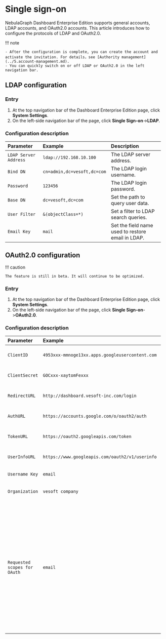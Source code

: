 # Single sign-on

NebulaGraph Dashboard Enterprise Edition supports general accounts, LDAP accounts, and OAuth2.0 accounts. This article introduces how to configure the protocols of LDAP and OAuth2.0.

!!! note

    - After the configuration is complete, you can create the account and activate the invitation. For details，see [Authority management](../5.account-management.md).
    - You can quickly switch on or off LDAP or OAuth2.0 in the left navigation bar.

## LDAP configuration

### Entry

1. At the top navigation bar of the Dashboard Enterprise Edition page, click **System Settings**.
2. On the left-side navigation bar of the page, click **Single Sign-on**->**LDAP**.

### Configuration description

|Parameter|Example|Description|
|:--|:--|:--|
|`LDAP Server Address` | `ldap://192.168.10.100` | The LDAP server address. |  
|`Bind DN` | `cn=admin,dc=vesoft,dc=com`| The LDAP login username.  |
|`Password` |`123456` | The LDAP login password. |
|`Base DN` | `dc=vesoft,dc=com`| Set the path to query user data. |
|`User Filter` | `&(objectClass=*)` | Set a filter to LDAP search queries. |
|`Email Key` | `mail`| Set the field name used to restore email in LDAP. |

## OAuth2.0 configuration

!!! caution

    The feature is still in beta. It will continue to be optimized.

### Entry

1. At the top navigation bar of the Dashboard Enterprise Edition page, click **System Settings**.
2. On the left-side navigation bar of the page, click **Single Sign-on**->**OAuth2.0**.

### Configuration description

|Parameter|Example|Description|
|:--|:--|:--|
|`ClientID` | `4953xxx-mmnoge13xx.apps.googleusercontent.com`| The application's ClientId. |
|`ClientSecret` | `GOCxxx-xaytomFexxx` | The application's ClientSecret. |
|`RedirectURL` | `http://dashboard.vesoft-inc.com/login` |The URL that redirects to Dashboard.   |
|`AuthURL` | `https://accounts.google.com/o/oauth2/auth` | The URL used for authentication.  |
|`TokenURL` | `https://oauth2.googleapis.com/token`| The URL used to get the access_token. |
|`UserInfoURL` | `https://www.googleapis.com/oauth2/v1/userinfo`| The URL used to get the user information. |
|`Username Key` | `email`| The key of user name. |
|`Organization` |  `vesoft company`       |  The organization name.             |
|`Requested scopes for OAuth`| `email`| Scope of OAuth permissions. The scope of permissions needs to be a subset of the scope configured by the vendor's OAuth2.0 platform, otherwise, the request will fail. Make sure the `Username Key` is accessible within the requested scope. |
